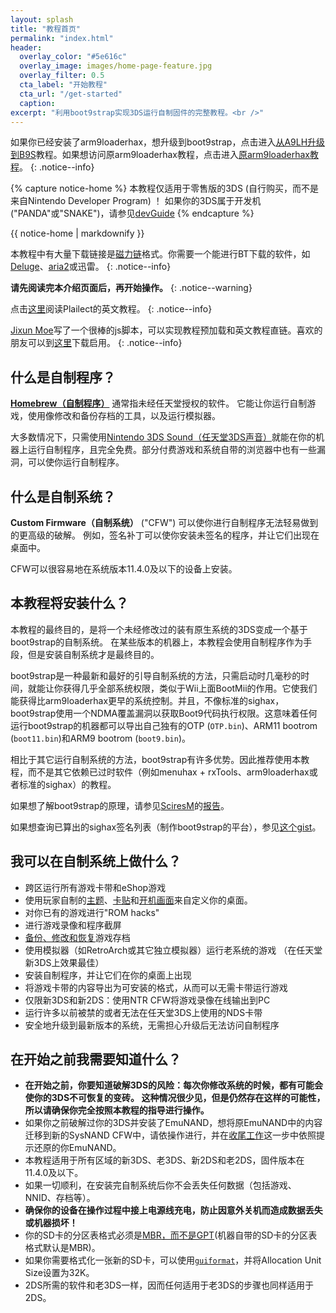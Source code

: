 ```yaml
---
layout: splash
title: "教程首页"
permalink: "index.html"
header:
  overlay_color: "#5e616c"
  overlay_image: images/home-page-feature.jpg
  overlay_filter: 0.5
  cta_label: "开始教程"
  cta_url: "/get-started"
  caption:
excerpt: "利用boot9strap实现3DS运行自制固件的完整教程。<br />"
---
```


如果你已经安装了arm9loaderhax，想升级到boot9strap，点击进入[从A9LH升级到B9S](a9lh-to-b9s)教程。如果想访问原arm9loaderhax教程，点击进入[原arm9loaderhax教程](https://a9lh.3dshax.cn)。
{: .notice--info}

{% capture notice-home %}
本教程仅适用于零售版的3DS (自行购买，而不是来自Nintendo Developer Program) ！
如果你的3DS属于开发机 ("PANDA"或"SNAKE")，请参见[devGuide](https://dev.3ds.guide)
{% endcapture %}

<div class="notice--danger">{{ notice-home | markdownify }}</div>

本教程中有大量下载链接是[磁力链](https://zh.wikipedia.org/zh-hans/%E7%A3%81%E5%8A%9B%E9%93%BE%E6%8E%A5)格式。你需要一个能进行BT下载的软件，如[Deluge](http://dev.deluge-torrent.org/wiki/Download)、[aria2](https://aria2.github.io/)或迅雷。
{: .notice--info}

**请先阅读完本介绍页面后，再开始操作。**
{: .notice--warning}

点击[这里](https://3ds.guide/)阅读Plailect的英文教程。
{: .notice--info}

[Jixun Moe](https://github.com/JixunMoe)写了一个很棒的js脚本，可以实现教程预加载和英文教程直链。喜欢的朋友可以到[这里](https://greasyfork.org/zh-CN/scripts/26309-3ds-guide-streamlined)下载启用。
{: .notice--info}

## 什么是自制程序？

[**Homebrew（自制程序）**](https://en.wikipedia.org/wiki/List_of_homebrew_video_games) 通常指未经任天堂授权的软件。 它能让你运行自制游戏，使用像修改和备份存档的工具，以及运行模拟器。

大多数情况下，只需使用[Nintendo 3DS Sound（任天堂3DS声音）](homebrew-launcher-(soundhax))就能在你的机器上运行自制程序，且完全免费。部分付费游戏和系统自带的浏览器中也有一些漏洞，可以使你运行自制程序。

## 什么是自制系统？

**Custom Firmware（自制系统）** ("CFW") 可以使你进行自制程序无法轻易做到的更高级的破解。 例如，签名补丁可以使你安装未签名的程序，并让它们出现在桌面中。

CFW可以很容易地在系统版本11.4.0及以下的设备上安装。

## 本教程将安装什么？

本教程的最终目的，是将一个未经修改过的装有原生系统的3DS变成一个基于boot9strap的自制系统。 在某些版本的机器上，本教程会使用自制程序作为手段，但是安装自制系统才是最终目的。

boot9strap是一种最新和最好的引导自制系统的方法，只需启动时几毫秒的时间，就能让你获得几乎全部系统权限，类似于Wii上面BootMii的作用。它使我们能获得比arm9loaderhax更早的系统控制。并且，不像标准的sighax，boot9strap使用一个NDMA覆盖漏洞以获取Boot9代码执行权限。这意味着任何运行boot9strap的机器都可以导出自己独有的OTP (`OTP.bin`)、ARM11 bootrom (`boot11.bin`)和ARM9 bootrom (`boot9.bin`)。

相比于其它运行自制系统的方法，boot9strap有许多优势。因此推荐使用本教程，而不是其它依赖已过时软件（例如menuhax + rxTools、arm9loaderhax或者标准的sighax）的教程。

如果想了解boot9strap的原理，请参见[SciresM](https://github.com/SciresM/)的[报告](https://sciresm.github.io/33-and-a-half-c3/)。

如果想查询已算出的sighax签名列表（制作boot9strap的平台），参见[这个gist](https://gist.github.com/SciresM/cdd2266efb80175d37eabbe86f9d8c52)。

## 我可以在自制系统上做什么？

+ 跨区运行所有游戏卡带和eShop游戏
+ 使用玩家自制的[主题](https://3dsthem.es/)、[卡贴](https://badges.3dsthem.es/)和[开机画面](https://splash.3dsthem.es/)来自定义你的桌面。
+ 对你已有的游戏进行"ROM hacks"
+ 进行游戏录像和程序截屏
+ [备份、修改和恢复](https://gbatemp.net/threads/413143/)游戏存档
+ 使用模拟器（如RetroArch或其它独立模拟器）运行老系统的游戏 （在任天堂新3DS上效果最佳）
+ 安装自制程序，并让它们在你的桌面上出现
+ 将游戏卡带的内容导出为可安装的格式，从而可以无需卡带运行游戏
+ 仅限新3DS和新2DS：使用NTR CFW将游戏录像在线输出到PC
+ 运行许多以前被禁的或者无法在任天堂3DS上使用的NDS卡带
+ 安全地升级到最新版本的系统，无需担心升级后无法访问自制程序

## 在开始之前我需要知道什么？

+ **在开始之前，你要知道破解3DS的风险：每次你修改系统的时候，都有可能会使你的3DS不可恢复的变砖。 这种情况很少见，但是仍然存在这样的可能性，所以请确保你完全按照本教程的指导进行操作。**
+ 如果你之前破解过你的3DS并安装了EmuNAND，想将原EmuNAND中的内容迁移到新的SysNAND CFW中，请依操作进行，并在[收尾工作](finalizing-setup)这一步中依照提示还原的你EmuNAND。
+ 本教程适用于所有区域的新3DS、老3DS、新2DS和老2DS，固件版本在11.4.0及以下。
+ 如果一切顺利，在安装完自制系统后你不会丢失任何数据（包括游戏、NNID、存档等）。
+ **确保你的设备在操作过程中接上电源线充电，防止因意外关机而造成数据丢失或机器损坏！**
+ 你的SD卡的分区表格式必须是[MBR，而不是GPT](http://www.howtogeek.com/245610/)(机器自带的SD卡的分区表格式默认是MBR)。
+ 如果你需要格式化一张新的SD卡，可以使用[`guiformat`](http://www.ridgecrop.demon.co.uk/index.htm?guiformat.htm)，并将Allocation Unit Size设置为32K。
+ 2DS所需的软件和老3DS一样，因而任何适用于老3DS的步骤也同样适用于2DS。
